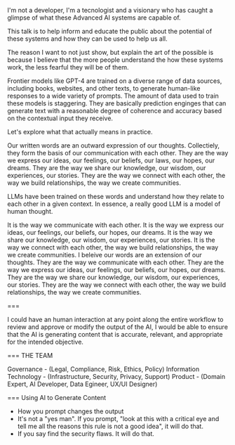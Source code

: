 I'm not a developer, I'm a tecnologist and a visionary who has caught a glimpse of what these Advanced AI systems are capable of.

This talk is to help inform and educate the public about the potential of these systems and how they can be used to help us all.

The reason I want to not just show, but explain the art of the possible is because I believe that the more people understand the how these systems work, the less fearful they will be of them.

Frontier models like GPT-4 are trained on a diverse range of data sources, including books, websites, and other texts, to generate human-like responses to a wide variety of prompts. The amount of data used to train these models is staggering. They are basically prediction enginges that can generate text with a reasonable degree of coherence and accuracy based on the contextual input they receive.

Let's explore what that actually means in practice.

Our written words are an outward expression of our thoughts. Collectiely, they form the basis of our communication with each other. They are the way we express our ideas, our feelings, our beliefs, our laws, our hopes, our dreams. They are the way we share our knowledge, our wisdom, our experiences, our stories. They are the way we connect with each other, the way we build relationships, the way we create communities.

LLMs have been trained on these words and understand how they relate to each other in a given context. In essence, a really good LLM is a model of human thought.


It is the way we communicate with each other. It is the way we express our ideas, our feelings, our beliefs, our hopes, our dreams. It is the way we share our knowledge, our wisdom, our experiences, our stories. It is the way we connect with each other, the way we build relationships, the way we create communities.
I beleive our words are an extension of our thoughts. They are the way we communicate with each other. They are the way we express our ideas, our feelings, our beliefs, our hopes, our dreams. They are the way we share our knowledge, our wisdom, our experiences, our stories. They are the way we connect with each other, the way we build relationships, the way we create communities.



===

I could have an human interaction at any point along the entire workflow to review and approve or modify the output of the AI, I would be able to ensure that the AI is generating content that is accurate, relevant, and appropriate for the intended objective.

=== THE TEAM

Governance - (Legal, Compliance, Risk, Ethics, Policy)
Information Technology - (Infrastructure, Security, Privacy, Support)
Product - (Domain Expert, AI Developer, Data Egineer, UX/UI Designer)



=== Using AI to Generate Content
- How you prompt changes the output
- It's not a "yes man".  If you prompt, "look at this with a critical eye and tell me all the reasons this rule is not a good idea", it will do that.
- If you say find the security flaws.  It will do that.